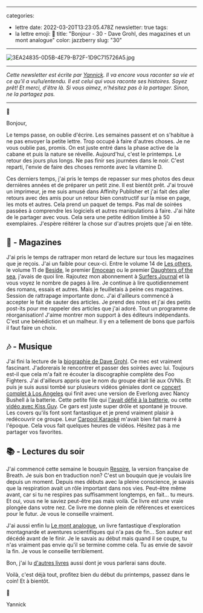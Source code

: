 
---
categories:
- lettre
date: 2022-03-20T13:23:05.478Z
newsletter: true
tags:
- la lettre
emoji: 💌
title: "Bonjour - 30 - Dave Grohl, des magazines et un mont analogue"
color: jazzberry
slug: "30"
---
![3EA24835-0D5B-4E79-B72F-1D9C715726A5.jpg](https://buttondown.s3.amazonaws.com/images/aaf02c16-1d40-430c-8382-5032c02e9ac9.jpg) 

---

*Cette newsletter est écrite par [Yannick](https://yannickschutz.com/now). Il va encore vous raconter sa vie et ce qu'il a vu/lu/entendu. Il est celui qui vous raconte ses histoires. Soyez prêt! Et merci, d'être là. Si vous aimez, n'hésitez pas à la partager. Sinon, ne la partagez pas.*

---

👋 

Bonjour,

Le temps passe, on oublie d'écrire. Les semaines passent et on s'habitue à ne pas envoyer la petite lettre. Trop occupé à faire d'autres choses. Je ne vous oublie pas, promis. On est juste entré dans la phase active de la cabane et puis la nature se réveille. Aujourd'hui, c'est le printemps. Le retour des jours plus longs. Ne pas finir ses journées dans le noir. C'est reparti, l'envie de faire des choses remonte avec la vitamine D. 

Ces derniers temps, j'ai pris le temps de repasser sur mes photos des deux dernières années et de préparer un petit zine. Il est bientôt prêt. J'ai trouvé un imprimeur, je me suis amusé dans Affinity Publisher et j'ai fait des aller retours avec des amis pour un retour bien constructif sur la mise en page, les mots et autres. Cela prend un paquet de temps. Pas mal de soirées passées à comprendre les logiciels et autres manipulations à faire. J'ai hâte de le partager avec vous. Cela sera une petite édition limitée à 50 exemplaires. J'espère réitérer la chose sur d'autres projets que j'ai en tête. 

## 📔 - Magazines

J'ai pris le temps de rattraper mon retard de lecture sur tous les magazines que je reçois. J'ai un faible pour ceux-ci. Entre le volume 14 de [Les others](https://www.lesothers.com/magazine/volume-14), le volume 11 de [Beside](https://shop.beside.media/products/issue-11), le premier [Emocean](https://emocean.surf) ou le premier [Daughters of the sea](http://daughtersofthesea.org), j'avais de quoi lire. Rajoutez mon abonnement à [Surfers Journal](https://www.surfersjournal.fr) et là vous voyez le nombre de pages à lire. Je continue à lire quotidiennement des romans, essais et autres. Mais je feuilletais à peine ces magazines. Session de rattrapage importante donc. J'ai d'ailleurs commencé à accepter le fait de sauter des articles. Je prend des notes et j'ai des petits post-its pour me rappeler des articles que j'ai adoré. Tout un programme de réorganisation! J'aime montrer mon support à des éditeurs indépendants. C'est une bénédiction et un malheur. Il y en a tellement de bons que parfois il faut faire un choix. 

## 🎶 - Musique

J'ai fini la lecture de la [biographie de Dave Grohl](https://livre.fnac.com/a16204804/Dave-Grohl-The-Storyteller). Ce mec est vraiment fascinant. J'adorerais le rencontrer et passer des soirées avec lui. Toujours est-il que cela m'a fait re écouter la discographie complète des Foo Fighters. J'ai d'ailleurs appris que le nom du groupe était lié aux OVNIs. Et puis je suis aussi tombé sur plusieurs vidéos géniales dont ce [concert complet à Los Angeles](https://www.youtube.com/watch?v=KlZFS6HR6P8) qui finit avec une version de Everlong avec Nancy Bushell à la batterie. Cette petite fille qui [l'avait défié à la batterie](https://www.youtube.com/watch?v=q-PQeh46zPg&list=PL0B-SSjYdybBRF4tbXLAl4WDBhOQbydod), ou cette [vidéo avec Kiss Guy](https://www.youtube.com/watch?v=TjVOWOKa-lY). Ce gars est juste super drôle et spontané je trouve. Les covers qu'ils font sont fantastique et je prend vraiment plaisir à redécouvrir ce groupe. Leur [Carpool Karaoké](https://www.youtube.com/watch?v=5Xe0Qd6bUFo) m'avait bien fait marré à l'époque. Cela vous fait quelques heures de vidéos. Hésitez pas à me partager vos favorites.

## 📚 - Lectures du soir

J'ai commencé cette semaine le bouquin [Respire](https://www.mrjamesnestor.com), la version française de Breath. Je suis bon en traduction non? C'est un bouquin que je voulais lire depuis un moment. Depuis mes débuts avec la pleine conscience, je savais que la respiration avait un rôle important dans nos vies. Peut-être même avant, car si tu ne respires pas suffisamment longtemps, en fait... tu meurs. Et oui, vous ne le saviez peut-être pas mais voilà. Ce livre est une vraie plongée dans votre nez. Ce livre me donne plein de références et exercices pour le futur. Je vous le conseille vraiment. 

J'ai aussi enfin lu [Le mont analogue](https://www.lemonde.fr/series-d-ete/article/2021/08/14/le-mont-analogue-un-puits-de-science-et-de-prescience_6091435_3451060.html), un livre fantastique d'exploration montagnarde et aventures scientifiques qui n'a pas de fin... Son auteur est décédé avant de le finir. Je le savais au début mais quand il se coupe, tu n'as vraiment pas envie qu'il se termine comme cela. Tu as envie de savoir la fin. Je vous le conseille terriblement.

Bon, j'ai lu [d'autres livres](https://yannickschutz.com/books) aussi dont je vous parlerai sans doute.

Voilà, c'est déjà tout, profitez bien du début du printemps, passez dans le coin! Et à bientôt.

💌

Yannick
